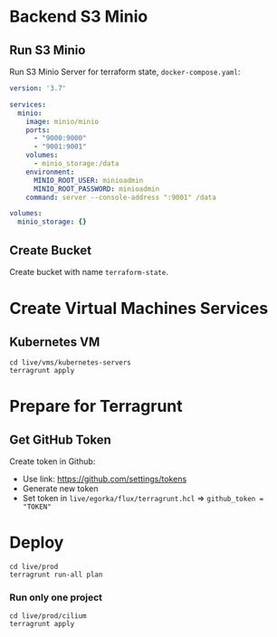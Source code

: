 # Backend S3 Minio
## Run S3 Minio
Run S3 Minio Server for terraform state, `docker-compose.yaml`:
```yaml
version: '3.7'

services:
  minio:
    image: minio/minio
    ports:
      - "9000:9000"
      - "9001:9001"
    volumes:
      - minio_storage:/data
    environment:
      MINIO_ROOT_USER: minioadmin
      MINIO_ROOT_PASSWORD: minioadmin
    command: server --console-address ":9001" /data

volumes:
  minio_storage: {}
```
## Create Bucket
Create bucket with name `terraform-state`.

# Create Virtual Machines Services
## Kubernetes VM
```shell
cd live/vms/kubernetes-servers
terragrunt apply
```

# Prepare for Terragrunt
## Get GitHub Token
Create token in Github:
- Use link: https://github.com/settings/tokens
- Generate new token
- Set token in `live/egorka/flux/terragrunt.hcl` => `github_token = "TOKEN"`


# Deploy
```shell
cd live/prod
terragrunt run-all plan
```
### Run only one project
```shell
cd live/prod/cilium
terragrunt apply
```
